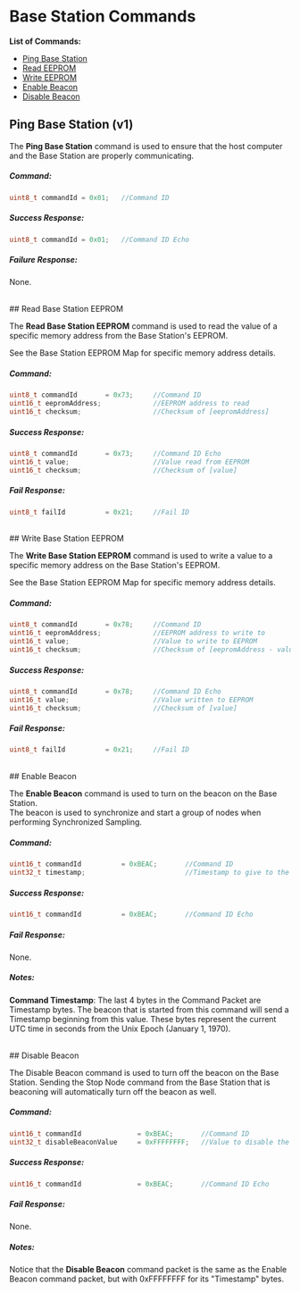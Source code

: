 # Base Station Commands

**List of Commands:**

* [Ping Base Station](#ping-base-station)
* [Read EEPROM](#read-base-station-eeprom)
* [Write EEPROM](#write-base-station-eeprom)
* [Enable Beacon](#enable-beacon)
* [Disable Beacon](#disable-beacon)


## Ping Base Station (v1)

The **Ping Base Station** command is used to ensure that the host computer and the Base Station are properly communicating.

##### Command:
```cpp
uint8_t commandId = 0x01;	//Command ID
```

##### Success Response:
```cpp
uint8_t commandId = 0x01;	//Command ID Echo
```

##### Failure Response:
None.

<br>
## Read Base Station EEPROM

The **Read Base Station EEPROM** command is used to read the value of a specific memory address from the Base Station's EEPROM.  

See the Base Station EEPROM Map for specific memory address details.

##### Command:
```cpp
uint8_t commandId 		= 0x73;		//Command ID
uint16_t eepromAddress;				//EEPROM address to read
uint16_t checksum;					//Checksum of [eepromAddress]
```

##### Success Response:
```cpp
uint8_t commandId 		= 0x73;		//Command ID Echo
uint16_t value;						//Value read from EEPROM
uint16_t checksum;					//Checksum of [value]
```

##### Fail Response:
```cpp
uint8_t failId 			= 0x21;		//Fail ID
```

<br>
## Write Base Station EEPROM

The **Write Base Station EEPROM** command is used to write a value to a specific memory address on the Base Station's EEPROM.

See the Base Station EEPROM Map for specific memory address details.

##### Command:
```cpp
uint8_t commandId 		= 0x78;		//Command ID
uint16_t eepromAddress;				//EEPROM address to write to
uint16_t value;						//Value to write to EEPROM
uint16_t checksum;					//Checksum of [eepromAddress - value]
```

##### Success Response:
```cpp
uint8_t commandId 		= 0x78;		//Command ID Echo
uint16_t value;						//Value written to EEPROM
uint16_t checksum;					//Checksum of [value]
```

##### Fail Response:
```cpp
uint8_t failId 			= 0x21;		//Fail ID
```

<br>
## Enable Beacon

The **Enable Beacon** command is used to turn on the beacon on the Base Station.<br>
The beacon is used to synchronize and start a group of nodes when performing Synchronized Sampling.

##### Command:
```cpp
uint16_t commandId 			= 0xBEAC;		//Command ID
uint32_t timestamp;							//Timestamp to give to the Beacon
```

##### Success Response:
```cpp
uint16_t commandId 			= 0xBEAC;		//Command ID Echo
```

##### Fail Response:
None.

##### Notes:
**Command Timestamp**: The last 4 bytes in the Command Packet are Timestamp bytes. The beacon that is started from this command will send a Timestamp beginning from this value. These bytes represent the current UTC time in seconds from the Unix Epoch (January 1, 1970). 


<br>
## Disable Beacon

The Disable Beacon command is used to turn off the beacon on the Base Station. Sending the Stop Node command from the Base Station that is beaconing will automatically turn off the beacon as well.

##### Command:
```cpp
uint16_t commandId 				= 0xBEAC;		//Command ID
uint32_t disableBeaconValue 	= 0xFFFFFFFF;	//Value to disable the beacon
```

##### Success Response:
```cpp
uint16_t commandId 			    = 0xBEAC;		//Command ID Echo
```
##### Fail Response:
None.

##### Notes:
Notice that the **Disable Beacon** command packet is the same as the Enable Beacon command packet, but with 0xFFFFFFFF for its "Timestamp" bytes.

